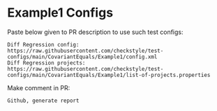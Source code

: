 # Example1 Configs
Paste below given to PR description to use such test configs:
```
Diff Regression config: https://raw.githubusercontent.com/checkstyle/test-configs/main/CovariantEquals/Example1/config.xml
Diff Regression projects: https://raw.githubusercontent.com/checkstyle/test-configs/main/CovariantEquals/Example1/list-of-projects.properties
```
Make comment in PR:
```
Github, generate report
```
